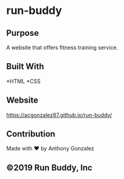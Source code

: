 # run-buddy

## Purpose
A website that offers fitness training service. 

## Built With
*HTML
*CSS

## Website
https://acgonzalez87.github.io/run-buddy/

## Contribution
Made with ❤️ by Anthony Gonzalez

## ©️2019 Run Buddy, Inc 
